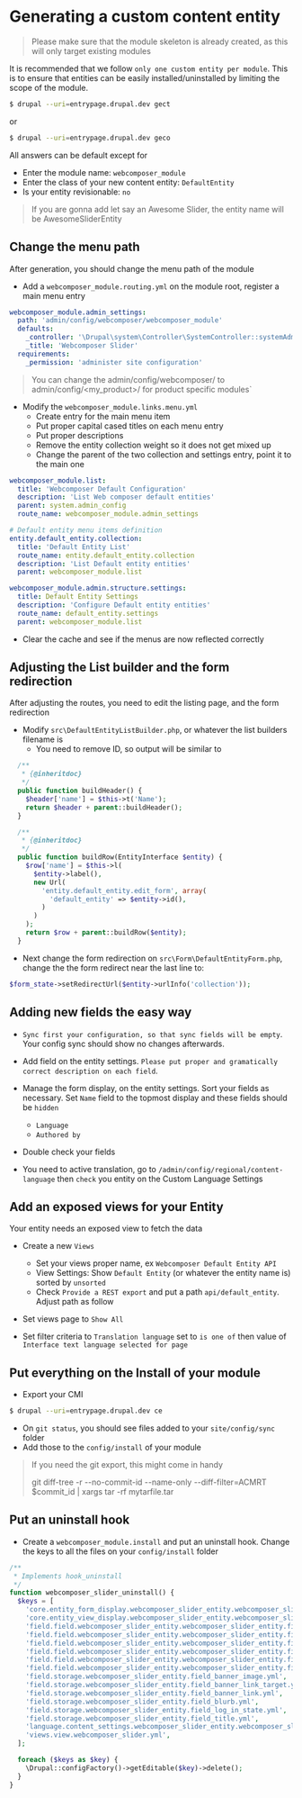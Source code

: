 # Generating a custom content entity

> Please make sure that the module skeleton is already created, as this will only target existing modules

It is recommended that we follow `only one custom entity per module`.
This is to ensure that entities can be easily installed/uninstalled by limiting
the scope of the module.

```bash
$ drupal --uri=entrypage.drupal.dev gect
```
or
```bash
$ drupal --uri=entrypage.drupal.dev geco
```

All answers can be default except for 
* Enter the module name: `webcomposer_module`
* Enter the class of your new content entity: `DefaultEntity`
* Is your entity revisionable: `no`

> If you are gonna add let say an Awesome Slider, the entity name will be AwesomeSliderEntity

## Change the menu path

After generation, you should change the menu path of the module

* Add a `webcomposer_module.routing.yml` on the module root, register a main menu entry

```yml
webcomposer_module.admin_settings:
  path: 'admin/config/webcomposer/webcomposer_module'
  defaults:
    _controller: '\Drupal\system\Controller\SystemController::systemAdminMenuBlockPage'
    _title: 'Webcomposer Slider'
  requirements:
    _permission: 'administer site configuration'
```

> You can change the admin/config/webcomposer/ to admin/config/<my_product>/ for product specific modules`

* Modify the `webcomposer_module.links.menu.yml`
    * Create entry for the main menu item
    * Put proper capital cased titles on each menu entry
    * Put proper descriptions
    * Remove the entity collection weight so it does not get mixed up
    * Change the parent of the two collection and settings entry, point it to the main one

```yml
webcomposer_module.list:
  title: 'Webcomposer Default Configuration'
  description: 'List Web composer default entities'
  parent: system.admin_config
  route_name: webcomposer_module.admin_settings

# Default entity menu items definition
entity.default_entity.collection:
  title: 'Default Entity List'
  route_name: entity.default_entity.collection
  description: 'List Default entity entities'
  parent: webcomposer_module.list

webcomposer_module.admin.structure.settings:
  title: Default Entity Settings
  description: 'Configure Default entity entities'
  route_name: default_entity.settings
  parent: webcomposer_module.list
```

* Clear the cache and see if the menus are now reflected correctly

## Adjusting the List builder and the form redirection

After adjusting the routes, you need to edit the listing page, and the form redirection

* Modify `src\DefaultEntityListBuilder.php`, or whatever the list builders filename is
    * You need to remove ID, so output will be similar to

```php
  /**
   * {@inheritdoc}
   */
  public function buildHeader() {
    $header['name'] = $this->t('Name');
    return $header + parent::buildHeader();
  }

  /**
   * {@inheritdoc}
   */
  public function buildRow(EntityInterface $entity) {
    $row['name'] = $this->l(
      $entity->label(),
      new Url(
        'entity.default_entity.edit_form', array(
          'default_entity' => $entity->id(),
        )
      )
    );
    return $row + parent::buildRow($entity);
  }
```

* Next change the form redirection on `src\Form\DefaultEntityForm.php`, change
the the form redirect near the last line to:

```php
$form_state->setRedirectUrl($entity->urlInfo('collection'));
```

## Adding new fields the easy way

* `Sync first your configuration, so that sync fields will be empty`. Your config sync should show no changes afterwards.

* Add field on the entity settings. `Please put proper and gramatically correct description on each field`.

* Manage the form display, on the entity settings. Sort your fields as necessary. Set `Name` field to the topmost display and these fields should be `hidden`
    * `Language`
    * `Authored by`

* Double check your fields

* You need to active translation, go to `/admin/config/regional/content-language` then `check` you entity
on the Custom Language Settings

## Add an exposed views for your Entity

Your entity needs an exposed view to fetch the data

* Create a new `Views`
    * Set your views proper name, ex `Webcomposer Default Entity API`
    * View Settings: Show `Default Entity` (or whatever the entity name is) sorted by `unsorted`
    * Check `Provide a REST export` and put a path `api/default_entity`. Adjust path as follow

* Set views page to `Show All`
* Set filter criteria to `Translation language` set to `is one of` then value of `Interface text language selected for page`

## Put everything on the Install of your module

* Export your CMI

```bash
$ drupal --uri=entrypage.drupal.dev ce
```

* On `git status`, you should see files added to your `site/config/sync` folder
* Add those to the `config/install` of your module

> If you need the git export, this might come in handy
> 
> git diff-tree -r --no-commit-id --name-only --diff-filter=ACMRT $commit_id | xargs tar -rf mytarfile.tar

## Put an uninstall hook

* Create a `webcomposer_module.install` and put an uninstall hook. Change the keys to all the files on your
`config/install` folder

```php
/**
 * Implements hook_uninstall
 */
function webcomposer_slider_uninstall() {
  $keys = [
    'core.entity_form_display.webcomposer_slider_entity.webcomposer_slider_entity.default.yml',
    'core.entity_view_display.webcomposer_slider_entity.webcomposer_slider_entity.default.yml',
    'field.field.webcomposer_slider_entity.webcomposer_slider_entity.field_banner_image.yml',
    'field.field.webcomposer_slider_entity.webcomposer_slider_entity.field_banner_link_target.yml',
    'field.field.webcomposer_slider_entity.webcomposer_slider_entity.field_banner_link.yml',
    'field.field.webcomposer_slider_entity.webcomposer_slider_entity.field_blurb.yml',
    'field.field.webcomposer_slider_entity.webcomposer_slider_entity.field_log_in_state.yml',
    'field.field.webcomposer_slider_entity.webcomposer_slider_entity.field_title.yml',
    'field.storage.webcomposer_slider_entity.field_banner_image.yml',
    'field.storage.webcomposer_slider_entity.field_banner_link_target.yml',
    'field.storage.webcomposer_slider_entity.field_banner_link.yml',
    'field.storage.webcomposer_slider_entity.field_blurb.yml',
    'field.storage.webcomposer_slider_entity.field_log_in_state.yml',
    'field.storage.webcomposer_slider_entity.field_title.yml',
    'language.content_settings.webcomposer_slider_entity.webcomposer_slider_entity.yml',
    'views.view.webcomposer_slider.yml',
  ];

  foreach ($keys as $key) {
    \Drupal::configFactory()->getEditable($key)->delete();
  }
}
```

